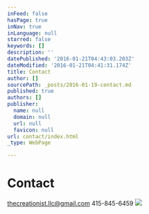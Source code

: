 ```yaml
---
inFeed: false
hasPage: true
inNav: true
inLanguage: null
starred: false
keywords: []
description: ''
datePublished: '2016-01-21T04:43:03.203Z'
dateModified: '2016-01-21T04:41:31.174Z'
title: Contact
author: []
sourcePath: _posts/2016-01-19-contact.md
published: true
authors: []
publisher:
  name: null
  domain: null
  url: null
  favicon: null
url: contact/index.html
_type: WebPage

---
```

# Contact

thecreationist.llc@gmail.com 415-845-6459
![](https://the-grid-user-content.s3-us-west-2.amazonaws.com/369381c4-d566-40c2-9ce1-c65c1d318588.jpg)